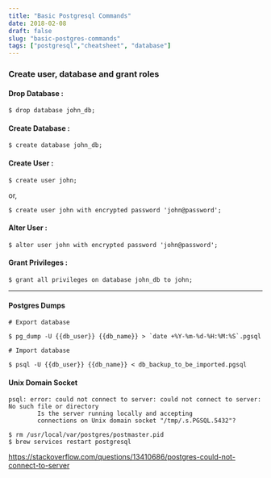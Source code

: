 ```yaml
---
title: "Basic Postgresql Commands"
date: 2018-02-08
draft: false
slug: "basic-postgres-commands"
tags: ["postgresql","cheatsheet", "database"]
---
```


### Create user, database and grant roles

#### Drop Database :
```shell
$ drop database john_db;
```

#### Create Database :
```shell
$ create database john_db;
```

#### Create User :
```shell
$ create user john;
```

or,

```shell
$ create user john with encrypted password 'john@password';
```

#### Alter User :
```shell
$ alter user john with encrypted password 'john@password';
```

#### Grant Privileges :
```shell
$ grant all privileges on database john_db to john;
```

---

#### Postgres Dumps


```shell
# Export database

$ pg_dump -U {{db_user}} {{db_name}} > `date +%Y-%m-%d-%H:%M:%S`.pgsql

# Import database

$ psql -U {{db_user}} {{db_name}} < db_backup_to_be_imported.pgsql
```

#### Unix Domain Socket
```shell
psql: error: could not connect to server: could not connect to server: No such file or directory
        Is the server running locally and accepting
        connections on Unix domain socket "/tmp/.s.PGSQL.5432"?
```

```
$ rm /usr/local/var/postgres/postmaster.pid
$ brew services restart postgresql
```

https://stackoverflow.com/questions/13410686/postgres-could-not-connect-to-server
